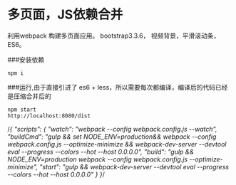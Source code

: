 
# 多页面，JS依赖合并

利用webpack 构建多页面应用。 bootstrap3.3.6， 视频背景，平滑滚动条，ES6。


###安装依赖
```
npm i
```


###运行,由于直接引进了 es6 + less，所以需要每次都编译，编译后的代码已经是压缩合并后的
```
npm start
http://localhost:8080/dist
```

/*{
  "scripts": {
    "watch": "webpack --config webpack.config.js --watch",
    "buildCmd": "gulp && set NODE_ENV=production&& webpack --config webpack.config.js --optimize-minimize && webpack-dev-server --devtool eval --progress --colors --hot --host 0.0.0.0",
    "build": "gulp && NODE_ENV=production webpack --config webpack.config.js --optimize-minimize",
    "start": "gulp && webpack-dev-server --devtool eval --progress --colors --hot --host 0.0.0.0"
  }
}*/
